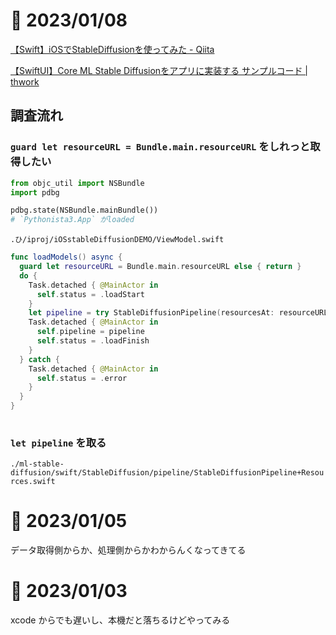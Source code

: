 # 📝 2023/01/08


[【Swift】iOSでStableDiffusionを使ってみた - Qiita](https://qiita.com/SNQ-2001/items/2d33dc535cf106189f75)


[【SwiftUI】Core ML Stable Diffusionをアプリに実装する サンプルコード | thwork](https://thwork.net/2022/12/07/swiftui_core-ml-stable-diffusion_app_sample/)




## 調査流れ

### `guard let resourceURL = Bundle.main.resourceURL` をしれっと取得したい


```python
from objc_util import NSBundle
import pdbg

pdbg.state(NSBundle.mainBundle())
# `Pythonista3.App` がloaded


```




`.ひ/iproj/iOSstableDiffusionDEMO/ViewModel.swift`

```ViewModel.swift
func loadModels() async {
  guard let resourceURL = Bundle.main.resourceURL else { return }
  do {
    Task.detached { @MainActor in
      self.status = .loadStart
    }
    let pipeline = try StableDiffusionPipeline(resourcesAt: resourceURL)
    Task.detached { @MainActor in
      self.pipeline = pipeline
      self.status = .loadFinish
    }
  } catch {
    Task.detached { @MainActor in
      self.status = .error
    }
  }
}
    
```

### `let pipeline` を取る


`./ml-stable-diffusion/swift/StableDiffusion/pipeline/StableDiffusionPipeline+Resources.swift`




# 📝 2023/01/05


データ取得側からか、処理側からかわからんくなってきてる


# 📝 2023/01/03

xcode からでも遅いし、本機だと落ちるけどやってみる

